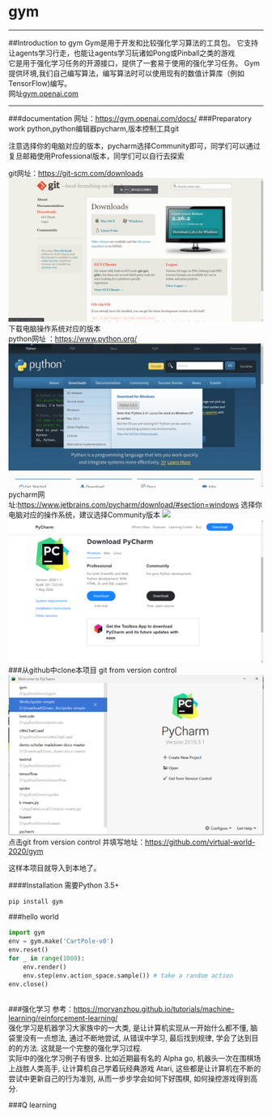 # gym
***
##Introduction to gym
Gym是用于开发和比较强化学习算法的工具包。 它支持让agents学习行走，也能让agents学习玩诸如Pong或Pinball之类的游戏  
它是用于强化学习任务的开源接口，提供了一套易于使用的强化学习任务。
Gym提供环境,我们自己编写算法，编写算法时可以使用现有的数值计算库（例如TensorFlow)编写。  
网址[gym.openai.com](https://gym.openai.com/) 
***
###documentation
网址：https://gym.openai.com/docs/
###Preparatory work
python,python编辑器pycharm,版本控制工具git  

注意选择你的电脑对应的版本，pycharm选择Community即可，同学们可以通过复旦邮箱使用Professional版本，同学们可以自行去探索  

git网址：https://git-scm.com/downloads
![avatar](resources/git.png) 
下载电脑操作系统对应的版本  
python网址 ：https://www.python.org/
![avatar](resources/python.png)   
pycharm网址:https://www.jetbrains.com/pycharm/download/#section=windows
选择你电脑对应的操作系统，建议选择Community版本
<img src="../resources/pycharm.png" width="50%">   
![avatar](resources/pycharm.png)    
###从github中clone本项目
git from version control
![avatar](resources/gitfrom.png)  
点击git from version control 并填写地址：https://github.com/virtual-world-2020/gym

这样本项目就导入到本地了。


                         
####Installation
需要Python 3.5+ 
```shell script
pip install gym
```
###hello world
```python
import gym
env = gym.make('CartPole-v0')
env.reset()
for _ in range(1000):
    env.render()
    env.step(env.action_space.sample()) # take a random action
env.close()
    
```
###强化学习
参考：https://morvanzhou.github.io/tutorials/machine-learning/reinforcement-learning/  
强化学习是机器学习大家族中的一大类, 是让计算机实现从一开始什么都不懂, 脑袋里没有一点想法, 通过不断地尝试, 从错误中学习, 最后找到规律, 学会了达到目的的方法. 这就是一个完整的强化学习过程.   
实际中的强化学习例子有很多. 比如近期最有名的 Alpha go, 机器头一次在围棋场上战胜人类高手, 让计算机自己学着玩经典游戏 Atari, 这些都是让计算机在不断的尝试中更新自己的行为准则, 从而一步步学会如何下好围棋, 如何操控游戏得到高分.

###Q learning
   

